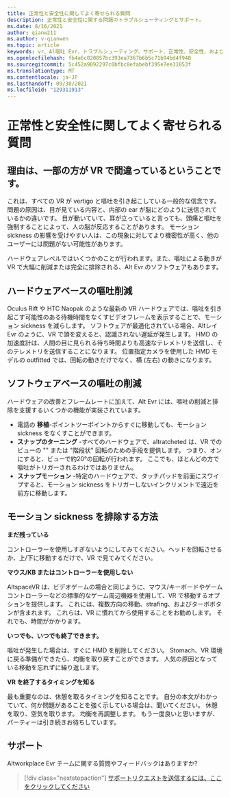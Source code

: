 ```yaml
---
title: 正常性と安全性に関してよく寄せられる質問
description: 正常性と安全性に関する問題のトラブルシューティングとサポート。
ms.date: 8/16/2021
author: qianw211
ms.author: v-qianwen
ms.topic: article
keywords: vr、Al嘔吐 Evr、トラブルシューティング、サポート、正常性、安全性、および VR での削減
ms.openlocfilehash: fb4a6c020857bc393ea7367b6b5c71b94bd4f948
ms.sourcegitcommit: 5c452a9092297c0bfbc8efabebf395e7ee31853f
ms.translationtype: MT
ms.contentlocale: ja-JP
ms.lasthandoff: 09/30/2021
ms.locfileid: "129311913"
---
```

# <a name="frequently-asked-questions-on-health-and-safety"></a>正常性と安全性に関してよく寄せられる質問

## <a name="why-do-some-people-feel-ill-in-vr"></a>理由は、一部の方が VR で間違っているということです。

これは、すべての VR が vertigo と嘔吐を引き起こしている一般的な信念です。 問題の原因は、目が見ている内容と、内部の ear が脳にどのように送信されているかの違いです。 目が動いていて、耳が立っていると言っても、頭痛と嘔吐を強制することによって、人の脳が反応することがあります。 モーション sickness の影響を受けやすい人は、この現象に対してより機密性が高く、他のユーザーには問題がない可能性があります。 

ハードウェアレベルではいくつかのことが行われます。また、嘔吐による動きが VR で大幅に削減または完全に排除される、Alt Evr のソフトウェアもあります。

## <a name="hardware-based-nausea-reduction"></a>ハードウェアベースの嘔吐削減

Oculus Rift や HTC Naopak のような最新の VR ハードウェアでは、嘔吐を引き起こす可能性のある待機時間をなくすビデオフレームを表示することで、モーション sickness を減らします。 ソフトウェアが最適化されている場合、Altレイ Evr のように、VR で頭を変えると、認識されない遅延が発生します。 HMD の加速度計は、人間の目に見られる待ち時間よりも高速なテレメトリを送信し、そのテレメトリを送信することになります。 位置指定カメラを使用した HMD モデルの outfitted では、回転の動きだけでなく、横 (左右) の動きになります。

## <a name="software-based-nausea-reduction"></a>ソフトウェアベースの嘔吐の削減

ハードウェアの改善とフレームレートに加えて、Alt Evr には、嘔吐の削減と排除を支援するいくつかの機能が実装されています。

* 電話の **移植**-ポイントツーポイントからすぐに移動しても、モーション sickness をなくすことができます。
* **スナップのターニング** -すべてのハードウェアで、altratcheted は、VR でのビューの "" または "階段状" 回転のための手段を提供します。 つまり、オンにすると、ビューで約20°の回転が行われます。 ここでも、ほとんどの方で嘔吐がトリガーされるわけではありません。
* **スナップモーション** -特定のハードウェアで、タッチパッドを前面にスワイプすると、モーション sickness をトリガーしないインクリメントで遠近を前方に移動します。 
 
## <a name="how-to-eliminate-motion-sickness"></a>モーション sickness を排除する方法

**まだ残っている**

コントローラーを使用しすぎないようにしてみてください。ヘッドを回転させるか、上/下に移動するだけで、VR で見てみてください。

**マウス/KB またはコントローラーを使用しない**

AltspaceVR は、ビデオゲームの場合と同じように、マウス/キーボードやゲームコントローラーなどの標準的なゲーム周辺機器を使用して、VR で移動するオプションを提供します。 これには、複数方向の移動、strafing、およびターボボタンが含まれます。 これらは、VR に慣れてから使用することをお勧めします。 それでも、時間がかかります。

**いつでも、いつでも終了できます。**

嘔吐が発生した場合は、すぐに HMD を削除してください。 Stomach、VR 環境に戻る準備ができたら、均衡を取り戻すことができます。 人気の原因となっている移動を忘れずに繰り返します。

**VR を終了するタイミングを知る**

最も重要なのは、休憩を取るタイミングを知ることです。 自分の本文がわかっていて、何か問題があることを強く示している場合は、聞いてください。 休憩を取り、空気を取ります。 均衡を再調整します。 もう一度良いと思いますが、パーティーは引き続きお待ちしています。

## <a name="support"></a>サポート

Altworkplace Evr チームに関する質問やフィードバックはありますか? 

> [!div class="nextstepaction"]
> [サポートリクエストを送信するには、ここをクリックしてください](https://help.altvr.com/hc/requests/new)
